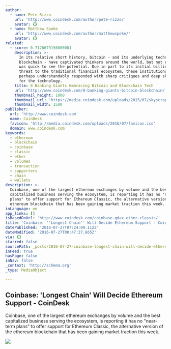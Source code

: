 ```yaml
---
author:
  - name: Pete Rizzo
    url: 'http://www.coindesk.com/author/pete-rizzo/'
    avatar: {}
  - name: Matthew Spoke
    url: 'http://www.coindesk.com/author/matthewspoke/'
    avatar: {}
related:
  - score: 0.7128679156000001
    description: >-
      In its relative short history, bitcoin - and its underlying technology the
      blockchain - have captivated thinkers around the world, but not everyone
      was quick to see the potential. Due in part to its initial billing as a
      threat to the traditional financial ecosystem, these institutions have
      perhaps understandably responded with sharp critiques and deep skepticism
      for the technology.
    title: 8 Banking Giants Embracing Bitcoin and Blockchain Tech
    url: 'http://www.coindesk.com/8-banking-giants-bitcoin-blockchain/'
    thumbnail_height: 1000
    thumbnail_url: 'https://media.coindesk.com/uploads/2015/07/skyscrapers.jpg'
    thumbnail_width: 1500
publisher:
  url: 'http://www.coindesk.com'
  name: CoinDesk
  favicon: 'http://media.coindesk.com/uploads/2016/07/favicon.ico'
  domain: www.coindesk.com
keywords:
  - ethereum
  - blockchain
  - coinbase
  - classic
  - ether
  - volumes
  - transaction
  - supporters
  - chain
  - wallets
description: >-
  Coinbase, one of the largest ethereum exchanges by volume and the best
  capitalized business serving the ecosystem, is reporting it has no "near-term
  plans" to offer support for Ethereum Classic, the alternative version of the
  ethereum blockchain that has been gaining market traction this week.
inLanguage: en
app_links: []
isBasedOnUrl: 'http://www.coindesk.com/coinbase-gdax-ether-classic/'
title: 'Coinbase: ''Longest Chain'' Will Decide Ethereum Support - CoinDesk'
datePublished: '2016-07-27T07:24:09.112Z'
dateModified: '2016-07-27T00:47:27.865Z'
via: {}
starred: false
sourcePath: _posts/2016-07-27-coinbase-longest-chain-will-decide-ethereum-support-coi.md
inFeed: true
hasPage: false
inNav: false
_context: 'http://schema.org'
_type: MediaObject

---
```

<article style=""><h1>Coinbase: 'Longest Chain' Will Decide Ethereum Support - CoinDesk</h1><p>Coinbase, one of the largest ethereum exchanges by volume and the best capitalized business serving the ecosystem, is reporting it has no "near-term plans" to offer support for Ethereum Classic, the alternative version of the ethereum blockchain that has been gaining market traction this week.</p><img src="https://media.coindesk.com/uploads/2016/05/GDAX-Logo.png" /></article>